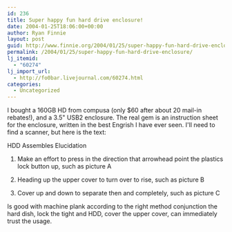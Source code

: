 ```yaml
---
id: 236
title: Super happy fun hard drive enclosure!
date: 2004-01-25T18:06:00+00:00
author: Ryan Finnie
layout: post
guid: http://www.finnie.org/2004/01/25/super-happy-fun-hard-drive-enclosure/
permalink: /2004/01/25/super-happy-fun-hard-drive-enclosure/
lj_itemid:
  - "60274"
lj_import_url:
  - http://fo0bar.livejournal.com/60274.html
categories:
  - Uncategorized
---
```

I bought a 160GB HD from compusa (only $60 after about 20 mail-in rebates!), and a 3.5" USB2 enclosure. The real gem is an instruction sheet for the enclosure, written in the best Engrish I have ever seen. I'll need to find a scanner, but here is the text:

HDD Assembles Elucidation

1. Make an effort to press in the direction that arrowhead point the plastics lock button up, such as picture A

2. Heading up the upper cover to turn over to rise, such as picture B

3. Cover up and down to separate then and completely, such as picture C

Is good with machine plank according to the right method conjunction the hard dish, lock the tight and HDD, cover the upper cover, can immediately trust the usage.
